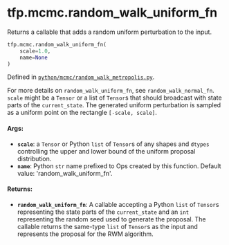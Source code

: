 <div itemscope itemtype="http://developers.google.com/ReferenceObject">
<meta itemprop="name" content="tfp.mcmc.random_walk_uniform_fn" />
<meta itemprop="path" content="Stable" />
</div>

# tfp.mcmc.random_walk_uniform_fn

Returns a callable that adds a random uniform perturbation to the input.

``` python
tfp.mcmc.random_walk_uniform_fn(
    scale=1.0,
    name=None
)
```



Defined in [`python/mcmc/random_walk_metropolis.py`](https://github.com/tensorflow/probability/tree/master/tensorflow_probability/python/mcmc/random_walk_metropolis.py).

<!-- Placeholder for "Used in" -->

For more details on `random_walk_uniform_fn`, see
`random_walk_normal_fn`. `scale` might
be a `Tensor` or a list of `Tensor`s that should broadcast with state parts
of the `current_state`. The generated uniform perturbation is sampled as a
uniform point on the rectangle `[-scale, scale]`.

#### Args:

* <b>`scale`</b>: a `Tensor` or Python `list` of `Tensor`s of any shapes and `dtypes`
    controlling the upper and lower bound of the uniform proposal
    distribution.
* <b>`name`</b>: Python `str` name prefixed to Ops created by this function.
      Default value: 'random_walk_uniform_fn'.


#### Returns:

* <b>`random_walk_uniform_fn`</b>: A callable accepting a Python `list` of `Tensor`s
    representing the state parts of the `current_state` and an `int`
    representing the random seed used to generate the proposal. The callable
    returns the same-type `list` of `Tensor`s as the input and represents the
    proposal for the RWM algorithm.